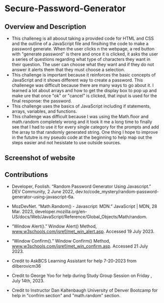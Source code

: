 # Secure-Password-Generator

## Overview and Description 
- This challeneg is all aboout taking a provided code for HTML and CSS and the outline of a JavaScript file and finsihing the code to make a password generate. When the user clicks n the webpage, a red button with "generate password" is there and once it is clicked, it asks the user a series of questions regarding what type of characters they want in their question. The user can choose what they want and if they do not answer it alerts them that they must choose a selection. 
- This challenge is important because it reinforces the basic concepts of JavaScript and it shows different way to create a password. This challenege was difficult because there are many ways to go about it. I learned a lot about arrays and how to get the display box to pop up and make ure that once "ok" or "cancel" is clicked, that input is used for the final response: the password. 
- This challenge uses the basics of JavaScript including if statements, arrays, variables, and functions.
- This challenge was difficult because I was using the Math.floor and math.random completely wrong and it took it me a long time to finally see that I had to use it for every single category for the prompts and add the array to that randomly generated string. One thing I hope to improve in the fututre is my pseudo code at the beginning to help map out the steps easier and not hesistate to use outside sources. 
## Screenshot of website 

## Contributions
- Developer, Foolish. “Random Password Generator Using Javascript.” DEV Community, 2 June 2022, dev.to/code_mystery/random-password-generator-using-javascript-6a. 
- MozDevNet. “Math.Random() - Javascript: MDN.” JavaScript | MDN, 28 Mar. 2023, developer.mozilla.org/en-US/docs/Web/JavaScript/Reference/Global_Objects/Math/random. 
- “Window Alert().” Window Alert() Method, www.w3schools.com/jsref/met_win_alert.asp. Accessed 19 July 2023. 
- “Window Confirm().” Window Confirm() Method, www.w3schools.com/jsref/met_win_confirm.asp. Accessed 21 July 2023. 

- Credit to AskBCS Learning Assistant for help 7-20-2023 from dilberovicm36
- Credit to George Yoo for help during Study Group Session on Friday , July 14th, 2023.
- Credit to Instructor Dan Kaltenbaugh University of Denver Bootcamp for help in "confrim section" and "math.random" section. 